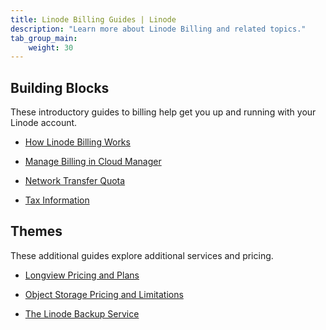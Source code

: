 ```yaml
---
title: Linode Billing Guides | Linode
description: "Learn more about Linode Billing and related topics."
tab_group_main:
    weight: 30
---
```


## Building Blocks

These introductory guides to billing help get you up and running with your Linode account.

- [How Linode Billing Works](/docs/platform/billing-and-support/how-linode-billing-works/)

- [Manage Billing in Cloud Manager](/docs/platform/billing-and-support/manage-billing-in-cloud-manager/)

- [Network Transfer Quota](/docs/platform/billing-and-support/network-transfer-quota/)

- [Tax Information](/docs/platform/billing-and-support/tax-information/)

## Themes

These additional guides explore additional services and pricing.

- [Longview Pricing and Plans](/docs/platform/longview/pricing/)

- [Object Storage Pricing and Limitations](/docs/platform/object-storage/pricing-and-limitations/)

- [The Linode Backup Service](/docs/platform/disk-images/linode-backup-service/)
